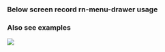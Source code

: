 <h3>Below screen record rn-menu-drawer usage</h3>
<h3>Also see examples</h3>

![](screen-records/screen-record.gif)
